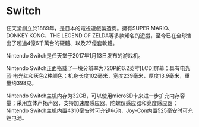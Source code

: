 # Switch

任天堂創立於1889年，是日本的電視遊戲製造商。擁有SUPER MARIO、DONKEY KONG、THE LEGEND OF ZELDA等多款知名的遊戲，至今已在全球售出了超過4億6千萬台的硬體、以及27億套軟體。

Nintendo Switch是任天堂于2017年1月13日发布的游戏机。 

Nintendo Switch正面搭载了一块分辨率为720P的6.2英寸[LCD]屏幕；具有电光蓝·电光红和灰色2种颜色；机身长度102毫米，宽度239毫米，厚度13.9毫米，重量约398克。 

Nintendo Switch主机内存为32GB，可以使用microSD卡来进一步扩充内存容量；采用立体声扬声器，支持加速度感应器、陀螺仪感应器和亮度感应器；Nintendo Switch主机内置4310毫安时可充锂电池，Joy-Con内置525毫安时可充锂电池。
